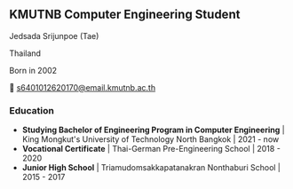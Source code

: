 ## KMUTNB Computer Engineering Student

Jedsada Srijunpoe (Tae)

Thailand

Born in 2002

:email: s6401012620170@email.kmutnb.ac.th

### Education

- **Studying Bachelor of Engineering Program in Computer Engineering** | King Mongkut's University of Technology North Bangkok | 2021 - now
- **Vocational Certificate** | Thai-German Pre-Engineering School | 2018 - 2020
- **Junior High School** | Triamudomsakkapatanakran Nonthaburi School | 2015 - 2017
